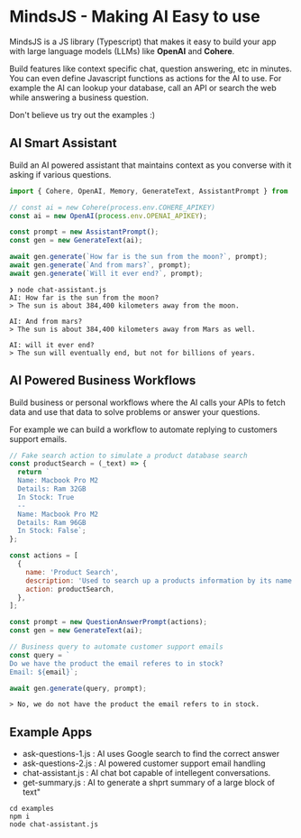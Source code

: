 # MindsJS - Making AI Easy to use

MindsJS is a JS library (Typescript) that makes it easy to build your app with large language models (LLMs) like **OpenAI** and **Cohere**.

Build features like context specific chat, question answering, etc in minutes. You can even define Javascript functions as actions for the AI to use. For example the AI can lookup your database, call an API or search the web while answering a business question.

Don't believe us try out the examples :)

## AI Smart Assistant

Build an AI powered assistant that maintains context as you converse with it asking if various questions.

```javascript
import { Cohere, OpenAI, Memory, GenerateText, AssistantPrompt } from 'minds';

// const ai = new Cohere(process.env.COHERE_APIKEY)
const ai = new OpenAI(process.env.OPENAI_APIKEY);

const prompt = new AssistantPrompt();
const gen = new GenerateText(ai);

await gen.generate(`How far is the sun from the moon?`, prompt);
await gen.generate(`And from mars?`, prompt);
await gen.generate(`Will it ever end?`, prompt);
```

```console
❯ node chat-assistant.js
AI: How far is the sun from the moon?
> The sun is about 384,400 kilometers away from the moon.

AI: And from mars?
> The sun is about 384,400 kilometers away from Mars as well.

AI: will it ever end?
> The sun will eventually end, but not for billions of years.
```

## AI Powered Business Workflows

Build business or personal workflows where the AI calls your APIs to fetch data and use that data to solve problems or answer your questions.

For example we can build a workflow to automate replying to customers support emails.

```javascript
// Fake search action to simulate a product database search
const productSearch = (_text) => {
  return `
  Name: Macbook Pro M2
  Details: Ram 32GB
  In Stock: True
  --
  Name: Macbook Pro M2
  Details: Ram 96GB
  In Stock: False`;
};

const actions = [
  {
    name: 'Product Search',
    description: 'Used to search up a products information by its name',
    action: productSearch,
  },
];

const prompt = new QuestionAnswerPrompt(actions);
const gen = new GenerateText(ai);

// Business query to automate customer support emails
const query = `
Do we have the product the email referes to in stock?
Email: ${email}`;

await gen.generate(query, prompt);
```

```terminal
> No, we do not have the product the email refers to in stock.
```

## Example Apps

- ask-questions-1.js : AI uses Google search to find the correct answer
- ask-questions-2.js : AI powered customer support email handling
- chat-assistant.js : AI chat bot capable of intellegent conversations.
- get-summary.js : AI to generate a shprt summary of a large block of text"

```terminal
cd examples
npm i
node chat-assistant.js
```

